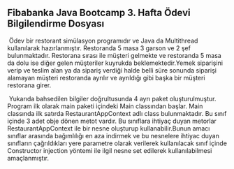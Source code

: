 ## Fibabanka Java Bootcamp 3. Hafta Ödevi Bilgilendirme Dosyası

​	Ödev bir restorant simülasyon programıdır ve Java da Multithread kullanılarak hazırlanmıştır. Restoranda 5 masa 3 garson ve 2 şef bulunmaktadır. Restorana sırası ile müşteri gelmekte ve restoranda 5 masa da dolu ise diğer gelen müşteriler kuyrukda beklemektedir.Yemek siparişini verip ve teslim alan ya da sipariş verdiği halde belli süre sonunda siparişi alamayan müşteri restoranda ayrılır ve ayrıldığı gibi başka bir müşteri restorana girer.

​	Yukarıda bahsedilen bilgiler doğrultusunda 4 ayrı paket oluşturulmuştur. Program ilk olarak main paketi içindeki Main classından başlar. Main classında ilk satırda RestaurantAppContext adlı class bulunmaktadır. Bu sınıf içinde 3 adet obje dönen metot vardır. Bu sınıflara ihtiyaç duyan metorlar RestaurantAppContext ile bir nesne oluşturup kullanabilir.Bunun amacı sınıflar arasında bağımlılığı en aza indirmek ve bu nesnelere ihtiyac duyan sınıfların çağrıldıkları yere parametre olarak verilerek kullanılacak sınıf içinde Constructor injection yöntemi ile ilgil nesne set edilerek kullanılabilmesi amaçlanmıştır.